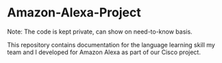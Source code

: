 # Amazon-Alexa-Project

Note: The code is kept private, can show on need-to-know basis.

This repository contains documentation for the language learning skill my team and I developed for Amazon Alexa as part of our Cisco project.
